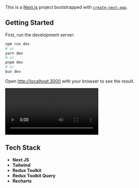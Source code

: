 This is a [Next.js](https://nextjs.org) project bootstrapped with [`create-next-app`](https://nextjs.org/docs/app/api-reference/cli/create-next-app).

## Getting Started

First, run the development server:

```bash
npm run dev
# or
yarn dev
# or
pnpm dev
# or
bun dev
```

Open [http://localhost:3000](http://localhost:3000) with your browser to see the result.

![Demo](https://github.com/arpituidev/dashboard/blob/main/dashboard-demo.mov "Demo")

## Tech Stack

- **Next JS**
- **Tailwind**
- **Redux Toolkit**
- **Redux Toolkit Query**
- **Recharts**
